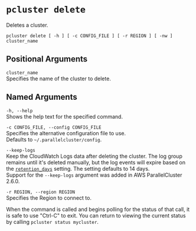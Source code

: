 # `pcluster delete`<a name="pcluster.delete"></a>

Deletes a cluster\.

```
pcluster delete [ -h ] [ -c CONFIG_FILE ] [ -r REGION ] [ -nw ] cluster_name
```

## Positional Arguments<a name="pcluster.delete.arg"></a>

`cluster_name`  
Specifies the name of the cluster to delete\.

## Named Arguments<a name="pcluster.delete.namedarg"></a>

`-h, --help`  
Shows the help text for the specified command\.

`-c CONFIG_FILE, --config CONFIG_FILE`  
Specifies the alternative configuration file to use\.  
Defaults to `~/.parallelcluster/config`\.

`--keep-logs`  
Keep the CloudWatch Logs data after deleting the cluster\. The log group remains until it's deleted manually, but the log events will expire based on the [`retention_days`](cw-log-section.md#cw-log-section-retention-days) setting\. The setting defaults to 14 days\.  
Support for the `--keep-logs` argument was added in AWS ParallelCluster 2\.6\.0\.

`-r REGION, --region REGION`  
Specifies the Region to connect to\.

When the command is called and begins polling for the status of that call, it is safe to use "Ctrl\-C" to exit\. You can return to viewing the current status by calling `pcluster status mycluster`\.